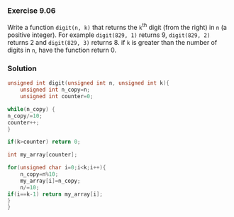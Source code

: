 ### Exercise 9.06
Write a function `digit(n, k)` that returns the `k`<sup>th</sup> digit (from the
right) in `n` (a positive integer). For example `digit(829, 1)` returns 9,
`digit(829, 2)` returns 2 and `digit(829, 3)` returns 8. if `k` is greater than
the number of digits in `n`, have the function return 0.

### Solution

```c
unsigned int digit(unsigned int n, unsigned int k){
    unsigned int n_copy=n;
    unsigned int counter=0;

while(n_copy) {
n_copy/=10;
counter++;
}

if(k>counter) return 0;

int my_array[counter];

for(unsigned char i=0;i<k;i++){
    n_copy=n%10;
    my_array[i]=n_copy;
    n/=10;
if(i==k-1) return my_array[i];
}
}
